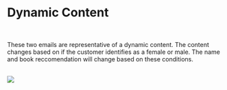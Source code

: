 <p align="center">
</p>

<h1>Dynamic Content</h1>
<br>
<p> These two emails are representative of a dynamic content. The content changes based on if the customer identifies as a female or male. The name and book reccomendation will change based on these conditions. </p><br />

<img src="https://i.imgur.com/jFw2ACk.jpg.jpg">




